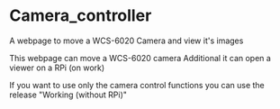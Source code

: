 Camera_controller
=================

A webpage to move a WCS-6020 Camera and view it's images

This webpage can move a WCS-6020 camera
Additional it can open a viewer on a RPi (on work)

If you want to use only the camera control functions you can use the release "Working (without RPi)"
